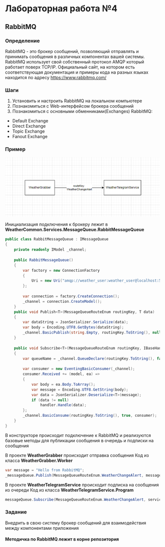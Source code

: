 # Лабораторная работа №4
## RabbitMQ

### Определение
RabbitMQ - это брокер сообщений, позволяющий отправлять и принимать сообщения в различных компонентах вашей системы. RabbitMQ использует свой собственный протокол AMQP который работает поверх TCP/IP. Официальный сайт, на котором есть соответствующая документация и примеры кода на разных языках находится по адресу https://www.rabbitmq.com/

### Шаги
1)	Установить и настроить RabbitMQ на локальном компьютере
2)	Познакомиться с Web-интерфейсом брокера сообщений
3)	Познакомиться с основными обменниками(Exchanges) RabbitMQ:
- Default Exchange
- Direct Exchange
- Topic Exchange
- Fanout Exchange

### Пример
![Alt text](image.png)

Инициализация подключения к брокеру лежит в **WeatherCommon.Services.MessageQueue.RabbitMessageQueue**
```csharp
public class RabbitMessageQueue : IMessageQueue
{
    private readonly IModel _channel;

    public RabbitMessageQueue()
    {
        var factory = new ConnectionFactory
        {
            Uri = new Uri("amqp://weather_user:weather_user@localhost:5672")
        };

        var connection = factory.CreateConnection();
        _channel = connection.CreateModel();
    }
    public void Publish<T>(MessageQueueRouteEnum routingKey, T data)
    {
        var dataString = JsonSerializer.Serialize(data);
        var body = Encoding.UTF8.GetBytes(dataString);
        _channel.BasicPublish(string.Empty, routingKey.ToString(), null, body);
    }

    public void Subscribe<T>(MessageQueueRouteEnum routingKey, IBaseHandler<T> handler)
    {
        var queueName = _channel.QueueDeclare(routingKey.ToString(), false, false, false, null);

        var consumer = new EventingBasicConsumer(_channel);
        consumer.Received += (model, ea) =>
        {
            var body = ea.Body.ToArray();
            var message = Encoding.UTF8.GetString(body);
            var data = JsonSerializer.Deserialize<T>(message);
            if (data != null)
                handler.Handle(data);
        };
        _channel.BasicConsume(routingKey.ToString(), true, consumer);
    }
}
```
В конструкторе происходит подключение к RabbitMQ и реализуются базовые методы для публикации сообщения в очередь и подписки на сообщения

В проекте **WeatherGrabber** происходит отправка сообщения
Код из класса **WeatherGrabber.Worker**
```csharp
var message = "Hello from RabbitMQ";
_messageQueue.Publish(MessageQueueRouteEnum.WeatherChangeAlert, message);
```
В проекте **WeatherTelegramService** происходит подписка на сообщения из очереди
Код из класса **WeatherTelegramService.Program**
```csharp
messageQueue.Subscribe(MessageQueueRouteEnum.WeatherChangeAlert, serviceProvider.GetRequiredService<IBaseHandler<string>>());
```
### Задание
Внедрить в свою систему брокер сообщений для взаимодействия между компонентами приложения

#### Методичка по RabbitMQ лежит в корне репозитория

